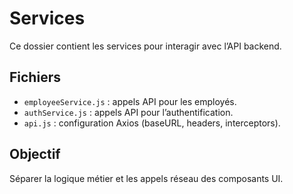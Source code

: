 # Services

Ce dossier contient les services pour interagir avec l’API backend.

## Fichiers
- `employeeService.js` : appels API pour les employés.
- `authService.js` : appels API pour l’authentification.
- `api.js` : configuration Axios (baseURL, headers, interceptors).

## Objectif
Séparer la logique métier et les appels réseau des composants UI.

